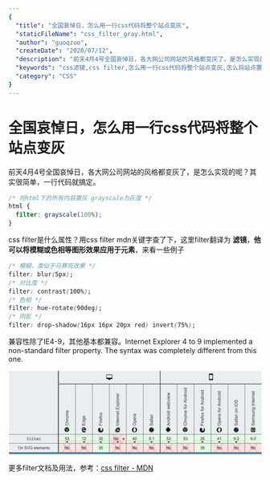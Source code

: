 ```yaml
---
{
  "title": "全国哀悼日，怎么用一行css代码将整个站点变灰",
  "staticFileName": "css_filter_gray.html",
  "author": "guoqzuo",
  "createDate": "2020/07/12",
  "description": "前天4月4号全国哀悼日，各大网公司网站的风格都变灰了，是怎么实现的呢？其实很简单，一行代码就搞定。filter: grayscale(100%); css filter是什么属性？用css filter mdn关键字查了下，这里filter翻译为 滤镜，他可以将模糊或色相等图形效果应用于元素，来看一些例子",
  "keywords": "css滤镜,css filter,怎么用一行css代码将整个站点变灰,怎么将站点置灰",
  "category": "CSS"
}
---
```


# 全国哀悼日，怎么用一行css代码将整个站点变灰

前天4月4号全国哀悼日，各大网公司网站的风格都变灰了，是怎么实现的呢？其实很简单，一行代码就搞定。

```css
/* 将html下的所有内容置灰 grayscale为灰度 */
html {
  filter: grayscale(100%);
}
```

css filter是什么属性？用css filter mdn关键字查了下，这里filter翻译为 **滤镜**，**他可以将模糊或色相等图形效果应用于元素**，来看一些例子

```css
/* 模糊，类似于马赛克效果 */
filter: blur(5px); 
/* 对比度 */
filter: contrast(100%);
/* 色相 */
filter: hue-rotate(90deg);
/* 阴影 */
filter: drop-shadow(16px 16px 20px red) invert(75%);
```

兼容性除了IE4-9，其他基本都兼容。Internet Explorer 4 to 9 implemented a non-standard filter property. The syntax was completely different from this one.


![css_filter.png](../../../images/blog/css/css_filter.png)


更多filter文档及用法，参考：[css filter - MDN](https://developer.mozilla.org/zh-CN/docs/Web/CSS/filter)